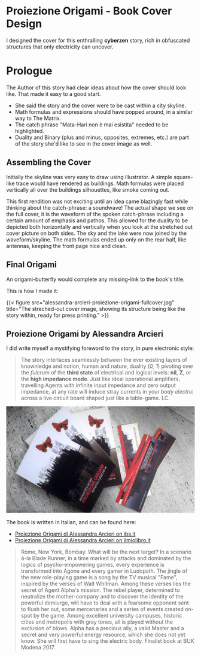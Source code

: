 # Proiezione Origami - Book Cover Design


I designed the cover for this enthralling **cyberzen** story, rich in obfuscated structures that only electricity can uncover.

<!--more-->

# Prologue

The Author of this story had clear ideas about how the cover should look like. That made it easy to a good start.

- She said the story and the cover were to be cast within a city skyline.
- Math formulas and expressions should have popped around, in a similar way to The Matrix.
- The catch phrase "Mata-Hari non è mai esistita" needed to be highlighted.
- Duality and Binary (plus and minus, opposites, extremes, etc.) are part of the story she'd like to see in the cover image as well.

## Assembling the Cover

Initially the skyline was very easy to draw using Illustrator. A simple square-like trace would have rendered as buildings.
Math formulas were placed vertically all over the buildings silhouettes, like smoke coming out.

This first rendition was not exciting until an idea came blazingly fast while thinking about the catch-phrase:
a soundwave! The actual shape we see on the full cover, it is the waveform of the spoken catch-phrase including a certain amount of emphasis and pathos.
This allowed for the duality to be depicted both horizontally and vertically when you look at the stretched out cover picture on both sides.
The sky and the lake were now joined by the waveform/skyline.
The math formulas ended up only on the rear half, like antennas, keeping the front page nice and clean.

## Final Origami

An origami-butterfly would complete any missing-link to the book's title.

This is how I made it:

{{< figure src="alessandra-arcieri-proiezione-origami-fullcover.jpg" title="The streched-out cover image, showing its structure being like the story within, ready for press printing." >}}

## Proiezione Origami by Alessandra Arcieri

I did write myself a mystifying foreword to the story, in pure electronic style:

> The story interlaces seamlessly between the ever existing layers of knownledge and notion, human and nature, duality (*0, 1*) pivoting over the *fulcrum* of the **third state** of electrical and logical levels: **nil**, **Z**, or the **high impedance mode**.
> Just like ideal operational amplifiers, travelling Agents with infinite input impedance and zero output impedance, at any rate will induce stray currents in your *body electric* across a live circuit board shaped just like a table-game.
> LC.

![](alessandra-arcieri-proiezione-origami-cover02.jpg)


The book is written in Italian, and can be found here:

- [Proiezione Origami di Alessandra Arcieri on ibs.it](https://www.ibs.it/proiezione-origami-romanzo-cyberzen-libro-alessandra-arcieri/e/9788892305410)
- [Proiezione Origami di Alessandra Arcieri on ilmiolibro.it](https://ilmiolibro.kataweb.it/libro/fantascienza/189054/proiezione-origami/)



> Rome, New York, Bombay. What will be the next target? In a scenario á-la Blade Runner, in a time marked by attacks and dominated by the logics of psycho-empowering games, every experience is transformed into Agone and every gamer in Ludopath. The jingle of the new role-playing game is a song by the TV musical "Fame", inspired by the verses of Walt Whitman. Among these verses lies the secret of Agent Alpha's mission. The rebel player, determined to neutralize the mother-company and to discover the identity of the powerful demiurge, will have to deal with a fearsome opponent sent to flush her out, some mercenaries and a series of events created on-spot by the game. Among excellent university campuses, historic cities and metropolis with gray tones, all is played without the exclusion of blows. Alpha has a precious ally, a valid Master and a secret and very powerful energy resource, which she does not yet know. She will first have to sing the electric body. Finalist book at BUK Modena 2017.
